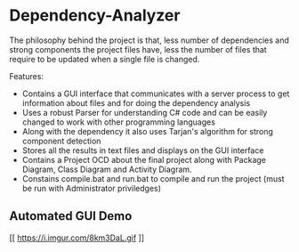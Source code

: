 # Dependency-Analyzer
The philosophy behind the project is that, less number of dependencies and strong components the project files have, less the number of files that require to be updated when a single file is changed.

Features:
- Contains a GUI interface that communicates with a server process to get information about files and for doing the dependency analysis
- Uses a robust Parser for understanding C# code and can be easily changed to work with other programming languages
- Along with the dependency it also uses Tarjan's algorithm for strong component detection
- Stores all the results in text files and displays on the GUI interface
- Contains a Project OCD about the final project along with Package Diagram, Class Diagram and Activity Diagram. 
- Constains compile.bat and run.bat to compile and run the project (must be run with Administrator priviledges)


## Automated GUI Demo 

[[ https://i.imgur.com/8km3DaL.gif ]]
